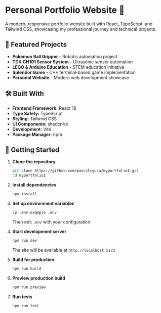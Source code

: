 # Personal Portfolio Website 🚀

A modern, responsive portfolio website built with React, TypeScript, and Tailwind CSS, showcasing my professional journey and technical projects.

## 🌟 Featured Projects

- **Pokémon Ball Gripper** - Robotic automation project
- **TDK CH101 Sensor System** - Ultrasonic sensor automation
- **LEGO & Arduino Education** - STEM education initiative
- **Splendor Game** - C++ terminal-based game implementation
- **Personal Website** - Modern web development showcase

## 🛠️ Built With

- **Frontend Framework:** React 18
- **Type Safety:** TypeScript
- **Styling:** Tailwind CSS
- **UI Components:** shadcn/ui
- **Development:** Vite
- **Package Manager:** npm

## 🚀 Getting Started

1. **Clone the repository**
   ```bash
   git clone https://github.com/pascalcyusa/myportfolio1.git
   cd myportfolio1
   ```
2. **Install dependencies**

   ```bash
   npm install
   ```

3. **Set up environment variables**

   ```bash
   cp .env.example .env
   ```

   Then edit `.env` with your configuration

4. **Start development server**

   ```bash
   npm run dev
   ```

   The site will be available at `http://localhost:5173`

5. **Build for production**

   ```bash
   npm run build
   ```

6. **Preview production build**

   ```bash
   npm run preview
   ```

7. **Run tests**
   ```bash
   npm run test
   ```
